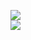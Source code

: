[![](https://img.shields.io/badge/Made%20With-Github%20Spray-lightgrey.svg?style=for-the-badge&logo=github)](https://github.com/Annihil/github-spray#31975)  
[![](https://i.imgur.com/2DrTn0Z.gif)](https://github.com/Annihil/github-spray)